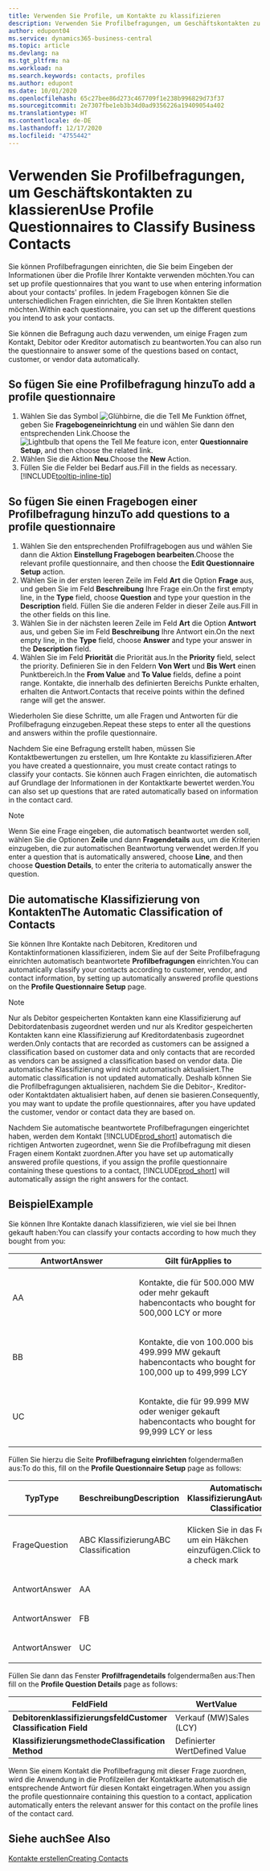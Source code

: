```yaml
---
title: Verwenden Sie Profile, um Kontakte zu klassifizieren
description: Verwenden Sie Profilbefragungen, um Geschäftskontakten zu klassieren
author: edupont04
ms.service: dynamics365-business-central
ms.topic: article
ms.devlang: na
ms.tgt_pltfrm: na
ms.workload: na
ms.search.keywords: contacts, profiles
ms.author: edupont
ms.date: 10/01/2020
ms.openlocfilehash: 65c27bee86d273c467709f1e238b996829d73f37
ms.sourcegitcommit: 2e7307fbe1eb3b34d0ad9356226a19409054a402
ms.translationtype: HT
ms.contentlocale: de-DE
ms.lasthandoff: 12/17/2020
ms.locfileid: "4755442"
---
```

# <a name="use-profile-questionnaires-to-classify-business-contacts"></a><span data-ttu-id="2c4a6-103">Verwenden Sie Profilbefragungen, um Geschäftskontakten zu klassieren</span><span class="sxs-lookup"><span data-stu-id="2c4a6-103">Use Profile Questionnaires to Classify Business Contacts</span></span>
<span data-ttu-id="2c4a6-104">Sie können Profilbefragungen einrichten, die Sie beim Eingeben der Informationen über die Profile Ihrer Kontakte verwenden möchten.</span><span class="sxs-lookup"><span data-stu-id="2c4a6-104">You can set up profile questionnaires that you want to use when entering information about your contacts' profiles.</span></span> <span data-ttu-id="2c4a6-105">In jedem Fragebogen können Sie die unterschiedlichen Fragen einrichten, die Sie Ihren Kontakten stellen möchten.</span><span class="sxs-lookup"><span data-stu-id="2c4a6-105">Within each questionnaire, you can set up the different questions you intend to ask your contacts.</span></span>  

<span data-ttu-id="2c4a6-106">Sie können die Befragung auch dazu verwenden, um einige Fragen zum Kontakt, Debitor oder Kreditor automatisch zu beantworten.</span><span class="sxs-lookup"><span data-stu-id="2c4a6-106">You can also run the questionnaire to answer some of the questions based on contact, customer, or vendor data automatically.</span></span>  

## <a name="to-add-a-profile-questionnaire"></a><span data-ttu-id="2c4a6-107">So fügen Sie eine Profilbefragung hinzu</span><span class="sxs-lookup"><span data-stu-id="2c4a6-107">To add a profile questionnaire</span></span>
1.  <span data-ttu-id="2c4a6-108">Wählen Sie das Symbol ![Glühbirne, die die Tell Me Funktion öffnet](media/ui-search/search_small.png "Was möchten Sie tun?"), geben Sie **Fragebogeneinrichtung** ein und wählen Sie dann den entsprechenden Link.</span><span class="sxs-lookup"><span data-stu-id="2c4a6-108">Choose the ![Lightbulb that opens the Tell Me feature](media/ui-search/search_small.png "Tell me what you want to do") icon, enter **Questionnaire Setup**, and then choose the related link.</span></span>  
2.  <span data-ttu-id="2c4a6-109">Wählen Sie die Aktion **Neu**.</span><span class="sxs-lookup"><span data-stu-id="2c4a6-109">Choose the **New** Action.</span></span>  
3.  <span data-ttu-id="2c4a6-110">Füllen Sie die Felder bei Bedarf aus.</span><span class="sxs-lookup"><span data-stu-id="2c4a6-110">Fill in the fields as necessary.</span></span> [!INCLUDE[tooltip-inline-tip](includes/tooltip-inline-tip_md.md)]  

## <a name="to-add-questions-to-a-profile-questionnaire"></a><span data-ttu-id="2c4a6-111">So fügen Sie einen Fragebogen einer Profilbefragung hinzu</span><span class="sxs-lookup"><span data-stu-id="2c4a6-111">To add questions to a profile questionnaire</span></span>
1.  <span data-ttu-id="2c4a6-112">Wählen Sie den entsprechenden Profilfragebogen aus und wählen Sie dann die Aktion **Einstellung Fragebogen bearbeiten**.</span><span class="sxs-lookup"><span data-stu-id="2c4a6-112">Choose the relevant profile questionnaire, and then choose the **Edit Questionnaire Setup** action.</span></span>  
2.  <span data-ttu-id="2c4a6-113">Wählen Sie in der ersten leeren Zeile im Feld **Art** die Option **Frage** aus, und geben Sie im Feld **Beschreibung** Ihre Frage ein.</span><span class="sxs-lookup"><span data-stu-id="2c4a6-113">On the first empty line, in the **Type** field, choose **Question** and type your question in the **Description** field.</span></span> <span data-ttu-id="2c4a6-114">Füllen Sie die anderen Felder in dieser Zeile aus.</span><span class="sxs-lookup"><span data-stu-id="2c4a6-114">Fill in the other fields on this line.</span></span>  
3.  <span data-ttu-id="2c4a6-115">Wählen Sie in der nächsten leeren Zeile im Feld **Art** die Option **Antwort** aus, und geben Sie im Feld **Beschreibung** Ihre Antwort ein.</span><span class="sxs-lookup"><span data-stu-id="2c4a6-115">On the next empty line, in the **Type** field, choose **Answer** and type your answer in the **Description** field.</span></span>  
4.  <span data-ttu-id="2c4a6-116">Wählen Sie im Feld **Priorität** die Priorität aus.</span><span class="sxs-lookup"><span data-stu-id="2c4a6-116">In the **Priority** field, select the priority.</span></span> <span data-ttu-id="2c4a6-117">Definieren Sie in den Feldern **Von Wert** und **Bis Wert** einen Punktbereich.</span><span class="sxs-lookup"><span data-stu-id="2c4a6-117">In the **From Value** and **To Value** fields, define a point range.</span></span> <span data-ttu-id="2c4a6-118">Kontakte, die innerhalb des definierten Bereichs Punkte erhalten, erhalten die Antwort.</span><span class="sxs-lookup"><span data-stu-id="2c4a6-118">Contacts that receive points within the defined range will get the answer.</span></span>  

<span data-ttu-id="2c4a6-119">Wiederholen Sie diese Schritte, um alle Fragen und Antworten für die Profilbefragung einzugeben.</span><span class="sxs-lookup"><span data-stu-id="2c4a6-119">Repeat these steps to enter all the questions and answers within the profile questionnaire.</span></span>

<span data-ttu-id="2c4a6-120">Nachdem Sie eine Befragung erstellt haben, müssen Sie Kontaktbewertungen zu erstellen, um Ihre Kontakte zu klassifizieren.</span><span class="sxs-lookup"><span data-stu-id="2c4a6-120">After you have created a questionnaire, you must create contact ratings to classify your contacts.</span></span> <span data-ttu-id="2c4a6-121">Sie können auch Fragen einrichten, die automatisch auf Grundlage der Informationen in der Kontaktkarte bewertet werden.</span><span class="sxs-lookup"><span data-stu-id="2c4a6-121">You can also set up questions that are rated automatically based on information in the contact card.</span></span>  

> [!NOTE]
> <span data-ttu-id="2c4a6-122">Wenn Sie eine Frage eingeben, die automatisch beantwortet werden soll, wählen Sie die Optionen <STRONG>Zeile</STRONG> und dann <STRONG>Fragendetails</STRONG> aus, um die Kriterien einzugeben, die zur automatischen Beantwortung verwendet werden.</span><span class="sxs-lookup"><span data-stu-id="2c4a6-122">If you enter a question that is automatically answered, choose <STRONG>Line</STRONG>, and then choose <STRONG>Question Details</STRONG>, to enter the criteria to automatically answer the question.</span></span>

## <a name="the-automatic-classification-of-contacts"></a><span data-ttu-id="2c4a6-123">Die automatische Klassifizierung von Kontakten</span><span class="sxs-lookup"><span data-stu-id="2c4a6-123">The Automatic Classification of Contacts</span></span>
<span data-ttu-id="2c4a6-124">Sie können Ihre Kontakte nach Debitoren, Kreditoren und Kontaktinformationen klassifizieren, indem Sie auf der Seite Profilbefragung einrichten automatisch beantwortete **Profilbefragungen** einrichten.</span><span class="sxs-lookup"><span data-stu-id="2c4a6-124">You can automatically classify your contacts according to customer, vendor, and contact information, by setting up automatically answered profile questions on the **Profile Questionnaire Setup** page.</span></span>  

> [!NOTE]
> <span data-ttu-id="2c4a6-125">Nur als Debitor gespeicherten Kontakten kann eine Klassifizierung auf Debitordatenbasis zugeordnet werden und nur als Kreditor gespeicherten Kontakten kann eine Klassifizierung auf Kreditordatenbasis zugeordnet werden.</span><span class="sxs-lookup"><span data-stu-id="2c4a6-125">Only contacts that are recorded as customers can be assigned a classification based on customer data and only contacts that are recorded as vendors can be assigned a classification based on vendor data.</span></span> <span data-ttu-id="2c4a6-126">Die automatische Klassifizierung wird nicht automatisch aktualisiert.</span><span class="sxs-lookup"><span data-stu-id="2c4a6-126">The automatic classification is not updated automatically.</span></span> <span data-ttu-id="2c4a6-127">Deshalb können Sie die Profilbefragungen aktualisieren, nachdem Sie die Debitor-, Kreditor- oder Kontaktdaten aktualisiert haben, auf denen sie basieren.</span><span class="sxs-lookup"><span data-stu-id="2c4a6-127">Consequently, you may want to update the profile questionnaires, after you have updated the customer, vendor or contact data they are based on.</span></span>  

<span data-ttu-id="2c4a6-128">Nachdem Sie automatische beantwortete Profilbefragungen eingerichtet haben, werden dem Kontakt [!INCLUDE[prod_short](includes/prod_short.md)] automatisch die richtigen Antworten zugeordnet, wenn Sie die Profilbefragung mit diesen Fragen einem Kontakt zuordnen.</span><span class="sxs-lookup"><span data-stu-id="2c4a6-128">After you have set up automatically answered profile questions, if you assign the profile questionnaire containing these questions to a contact, [!INCLUDE[prod_short](includes/prod_short.md)] will automatically assign the right answers for the contact.</span></span>  

## <a name="example"></a><span data-ttu-id="2c4a6-129">Beispiel</span><span class="sxs-lookup"><span data-stu-id="2c4a6-129">Example</span></span>
<span data-ttu-id="2c4a6-130">Sie können Ihre Kontakte danach klassifizieren, wie viel sie bei Ihnen gekauft haben:</span><span class="sxs-lookup"><span data-stu-id="2c4a6-130">You can classify your contacts according to how much they bought from you:</span></span>

<table>
<colgroup>
<col style="width: 50%" />
<col style="width: 50%" />
</colgroup>
<thead>
<tr class="header">
<th><span data-ttu-id="2c4a6-131"><strong>Antwort</strong></span><span class="sxs-lookup"><span data-stu-id="2c4a6-131"><strong>Answer</strong></span></span></th>
<th><span data-ttu-id="2c4a6-132"><strong>Gilt für</strong></span><span class="sxs-lookup"><span data-stu-id="2c4a6-132"><strong>Applies to</strong></span></span></th>
</tr>
</thead>
<tbody>
<tr class="odd">
<td><p><span data-ttu-id="2c4a6-133">A</span><span class="sxs-lookup"><span data-stu-id="2c4a6-133">A</span></span></p></td>
<td><p><span data-ttu-id="2c4a6-134">Kontakte, die für 500.000 MW oder mehr gekauft haben</span><span class="sxs-lookup"><span data-stu-id="2c4a6-134">contacts who bought for 500,000 LCY or more</span></span></p></td>
</tr>
<tr class="even">
<td><p><span data-ttu-id="2c4a6-135">B</span><span class="sxs-lookup"><span data-stu-id="2c4a6-135">B</span></span></p></td>
<td><p><span data-ttu-id="2c4a6-136">Kontakte, die von 100.000 bis 499.999 MW gekauft haben</span><span class="sxs-lookup"><span data-stu-id="2c4a6-136">contacts who bought for 100,000 up to 499,999 LCY</span></span></p></td>
</tr>
<tr class="odd">
<td><p><span data-ttu-id="2c4a6-137">U</span><span class="sxs-lookup"><span data-stu-id="2c4a6-137">C</span></span></p></td>
<td><p><span data-ttu-id="2c4a6-138">Kontakte, die für 99.999 MW oder weniger gekauft haben</span><span class="sxs-lookup"><span data-stu-id="2c4a6-138">contacts who bought for 99,999 LCY or less</span></span></p></td>
</tr>
</tbody>
</table>

<span data-ttu-id="2c4a6-139">Füllen Sie hierzu die Seite **Profilbefragung einrichten** folgendermaßen aus:</span><span class="sxs-lookup"><span data-stu-id="2c4a6-139">To do this, fill on the **Profile Questionnaire Setup** page as follows:</span></span>


<table>
<colgroup>
<col style="width: 20%" />
<col style="width: 20%" />
<col style="width: 20%" />
<col style="width: 20%" />
<col style="width: 20%" />
</colgroup>
<thead>
<tr class="header">
<th><span data-ttu-id="2c4a6-140"><strong>Typ</strong></span><span class="sxs-lookup"><span data-stu-id="2c4a6-140"><strong>Type</strong></span></span></th>
<th><span data-ttu-id="2c4a6-141"><strong>Beschreibung</strong></span><span class="sxs-lookup"><span data-stu-id="2c4a6-141"><strong>Description</strong></span></span></th>
<th><span data-ttu-id="2c4a6-142"><strong>Automatische Klassifizierung</strong></span><span class="sxs-lookup"><span data-stu-id="2c4a6-142"><strong>Automatic Classification</strong></span></span></th>
<th><span data-ttu-id="2c4a6-143"><strong>Von Wert</strong></span><span class="sxs-lookup"><span data-stu-id="2c4a6-143"><strong>From Value</strong></span></span></th>
<th><span data-ttu-id="2c4a6-144"><strong>Bis Wert</strong></span><span class="sxs-lookup"><span data-stu-id="2c4a6-144"><strong>To Value</strong></span></span></th>
</tr>
</thead>
<tbody>
<tr class="odd">
<td><p><span data-ttu-id="2c4a6-145">Frage</span><span class="sxs-lookup"><span data-stu-id="2c4a6-145">Question</span></span></p></td>
<td><p><span data-ttu-id="2c4a6-146">ABC Klassifizierung</span><span class="sxs-lookup"><span data-stu-id="2c4a6-146">ABC Classification</span></span></p></td>
<td><p><span data-ttu-id="2c4a6-147">Klicken Sie in das Feld, um ein Häkchen einzufügen.</span><span class="sxs-lookup"><span data-stu-id="2c4a6-147">Click to insert a check mark</span></span></p></td>
<td><p> </p></td>
<td><p> </p></td>
</tr>
<tr class="even">
<td><p><span data-ttu-id="2c4a6-148">Antwort</span><span class="sxs-lookup"><span data-stu-id="2c4a6-148">Answer</span></span></p></td>
<td><p><span data-ttu-id="2c4a6-149">A</span><span class="sxs-lookup"><span data-stu-id="2c4a6-149">A</span></span></p></td>
<td><p> </p></td>
<td><p><span data-ttu-id="2c4a6-150">500.000</span><span class="sxs-lookup"><span data-stu-id="2c4a6-150">500,000</span></span></p></td>
<td><p> </p></td>
</tr>
<tr class="odd">
<td><p><span data-ttu-id="2c4a6-151">Antwort</span><span class="sxs-lookup"><span data-stu-id="2c4a6-151">Answer</span></span></p></td>
<td><p><span data-ttu-id="2c4a6-152">F</span><span class="sxs-lookup"><span data-stu-id="2c4a6-152">B</span></span></p></td>
<td><p> </p></td>
<td><p><span data-ttu-id="2c4a6-153">100,000</span><span class="sxs-lookup"><span data-stu-id="2c4a6-153">100,000</span></span></p></td>
<td><p><span data-ttu-id="2c4a6-154">499,999</span><span class="sxs-lookup"><span data-stu-id="2c4a6-154">499,999</span></span></p></td>
</tr>
<tr class="even">
<td><p><span data-ttu-id="2c4a6-155">Antwort</span><span class="sxs-lookup"><span data-stu-id="2c4a6-155">Answer</span></span></p></td>
<td><p><span data-ttu-id="2c4a6-156">U</span><span class="sxs-lookup"><span data-stu-id="2c4a6-156">C</span></span></p></td>
<td><p> </p></td>
<td><p> </p></td>
<td><p><span data-ttu-id="2c4a6-157">99,999</span><span class="sxs-lookup"><span data-stu-id="2c4a6-157">99,999</span></span></p></td>
</tr>
</tbody>
</table>

<span data-ttu-id="2c4a6-158">Füllen Sie dann das Fenster **Profilfragendetails** folgendermaßen aus:</span><span class="sxs-lookup"><span data-stu-id="2c4a6-158">Then fill on the **Profile Question Details** page as follows:</span></span>
<table>
<colgroup>
<col style="width: 50%" />
<col style="width: 50%" />
</colgroup>
<thead>
<tr class="header">
<th><span data-ttu-id="2c4a6-159"><strong>Feld</strong></span><span class="sxs-lookup"><span data-stu-id="2c4a6-159"><strong>Field</strong></span></span></th>
<th><span data-ttu-id="2c4a6-160"><strong>Wert</strong></span><span class="sxs-lookup"><span data-stu-id="2c4a6-160"><strong>Value</strong></span></span></th>
</tr>
</thead>
<tbody>
<tr>
<td><span data-ttu-id="2c4a6-161"><strong>Debitorenklassifizierungsfeld</strong></span><span class="sxs-lookup"><span data-stu-id="2c4a6-161"><strong>Customer Classification Field</strong></span></span></td>
<td><span data-ttu-id="2c4a6-162"><emphasis>Verkauf (MW)</emphasis></span><span class="sxs-lookup"><span data-stu-id="2c4a6-162"><emphasis>Sales (LCY)</emphasis></span></span></td>
</tr>
<tr>
<td><span data-ttu-id="2c4a6-163"><strong>Klassifizierungsmethode</strong></span><span class="sxs-lookup"><span data-stu-id="2c4a6-163"><strong>Classification Method</strong></span></span></td>
<td><span data-ttu-id="2c4a6-164"><emphasis>Definierter Wert</emphasis></span><span class="sxs-lookup"><span data-stu-id="2c4a6-164"><emphasis>Defined Value</emphasis></span></span></td>
</tr>
</tbody>
</table>

<span data-ttu-id="2c4a6-165">Wenn Sie einem Kontakt die Profilbefragung mit dieser Frage zuordnen, wird die Anwendung in die Profilzeilen der Kontaktkarte automatisch die entsprechende Antwort für diesen Kontakt eingetragen.</span><span class="sxs-lookup"><span data-stu-id="2c4a6-165">When you assign the profile questionnaire containing this question to a contact, application automatically enters the relevant answer for this contact on the profile lines of the contact card.</span></span>

## <a name="see-also"></a><span data-ttu-id="2c4a6-166">Siehe auch</span><span class="sxs-lookup"><span data-stu-id="2c4a6-166">See Also</span></span>
[<span data-ttu-id="2c4a6-167">Kontakte erstellen</span><span class="sxs-lookup"><span data-stu-id="2c4a6-167">Creating Contacts</span></span>](marketing-create-contact-companies.md)  
